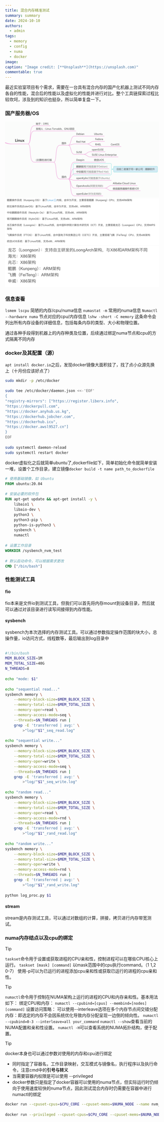 ```yaml
---
title: 混合内存精准测试
summary: summary
date: 2024-10-10
authors:
  - admin
tags:
  - memory
  - config
  - numa
  - docker
image: 
caption: "Image credit: [**Unsplash**](https://unsplash.com)"
commentable: true
---
```

最近实验室项目有个需求，需要在一台具有混合内存的国产化机器上测试不同内存各自的性能，混合后的性能以及虚拟化的性能并进行对比。整个工具链探索过程比较坎坷，涉及到的知识也挺杂，所以简单复盘一下。
### 国产服务器/OS
![](Pasted%20image%2020241010153039.png)
![](Pasted%20image%2020241010153123.png)
![](Pasted%20image%2020241010153156.png)
### 信息查看
`lsmem lscpu`  简陋的内存/cpu/numa信息
`numastat -m` 常用的numa信息
`Numactl --hardware numa`  节点对应的cpu/内存信息
`lshw -short -C memory` 这条命令会列出所有内存设备的详细信息，包括每条内存的类型、大小和物理位置。

通过各种手段得到机器上的内存种类及位置，后续通过绑定numa节点和cpu的方式隔离不同内存
### docker及其配置（源）
`apt install docker.io`之后，发现docker镜像大面积挂了，找了点小众源先换上（十月份应该好点了）
``` sh
sudo mkdir -p /etc/docker

sudo tee /etc/docker/daemon.json <<-'EOF'
{
"registry-mirrors": ["https://register.liberx.info",
"https://dockerpull.com",
"https://docker.anyhub.us.kg",
"https://dockerhub.jobcher.com",
"https://dockerhub.icu",
"https://docker.awsl9527.cn"]
}
EOF

sudo systemctl daemon-reload
sudo systemctl restart docker
```

docker虚拟化之后就简单ubuntu了,dockerfile如下，简单初始化命令就简单安装一堆，设置个工作目录，建立镜像`docker build -t name path_to_dockerfile`
``` dockerfile
# 使用基础镜像，如 Ubuntu
FROM ubuntu:20.04

# 安装必要的软件包
RUN apt-get update && apt-get install -y \
    libaio1 \
    libaio-dev \
    python3 \
    python3-pip \
    python-is-python3 \
    sysbench \
    numactl

# 设置工作目录
WORKDIR /sysbench_nvm_test

# 默认启动命令，可以根据需求更改
CMD ["/bin/bash"]
```
### 性能测试工具
#### fio
fio本来是文件io到测试工具，但我们可以首先将内存mount到设备目录，然后就可以通过对该目录进行读写间接得到内存性能。
#### sysbench
sysbench为本次选择的内存测试工具。可以通过参数指定操作范围的块大小，总操作量，io访问方式，线程数等，最后输出到log目录中
``` sh

#!/bin/bash
MEM_BLOCK_SIZE=1M
MEM_TOTAL_SIZE=40G
N_THREADS=8

echo "mode: $1"

echo "sequential read..."
sysbench memory \
    --memory-block-size=$MEM_BLOCK_SIZE \
    --memory-total-size=$MEM_TOTAL_SIZE \
    --memory-oper=read \
    --memory-access-mode=seq \
    --threads=$N_THREADS run |
    grep -E 'transferred | avg:' \
        >"log/"$1"_seq_read.log"

echo "sequential write..."
sysbench memory \
    --memory-block-size=$MEM_BLOCK_SIZE \
    --memory-total-size=$MEM_TOTAL_SIZE \
    --memory-oper=write \
    --memory-access-mode=seq \
    --threads=$N_THREADS run |
    grep -E 'transferred | avg:' \
        >"log/"$1"_seq_write.log"

echo "random read..."
sysbench memory \
    --memory-block-size=$MEM_BLOCK_SIZE \
    --memory-total-size=$MEM_TOTAL_SIZE \
    --memory-oper=read \
    --memory-access-mode=rnd \
    --threads=$N_THREADS run |
    grep -E 'transferred | avg:' \
        >"log/"$1"_rand_read.log"

echo "random write..."
sysbench memory \
    --memory-block-size=$MEM_BLOCK_SIZE \
    --memory-total-size=$MEM_TOTAL_SIZE \
    --memory-oper=write \
    --memory-access-mode=rnd \
    --threads=$N_THREADS run |
    grep -E 'transferred | avg:' \
        >"log/"$1"_rand_write.log"

python log_proc.py $1
```
#### stream
stream是内存测试工具，可以通过对数组的计算，拼接，拷贝进行内存带宽测试。
### numa内存结点以及cpu的绑定
> [!tip] 
>  
`taskset`命令用于设置或获取进程的CPU亲和性，控制进程可以在哪些CPU核心上运行。
`taskset [mask] [command]` 以mask范围中的cpu执行command。（1   1,2    0-7）
使用-p可以为已运行的进程添加cpu亲和性或获取已运行的进程的cpu亲和性。

> [!tip] 
>  
`numactl`命令用于控制在NUMA架构上运行的进程的CPU和内存亲和性。基本用法如下：
绑定CPU和内存：
`numactl --cpubind=[cpus] --membind=[nodes] [command]`
设置访问策略： 可以使用--interleave选项在多个内存节点间交错分配内存：即选定的内存不会因系统优化导致内存分配呈现一边倒的倾向性。
`numactl --cpubind=0-3 --interleave=all your_command`
`numactl --show`查看当前的NUMA配置和亲和性设置。
`numactl -H`可以查看系统的NUMA拓扑结构，便于配置。

> [!tip] 
> docker本身也可以通过参数对使用的内存和cpu进行绑定 
> 

- 同时指定了容器名，工作目录映射，交互模式与镜像名，执行程序以及执行命令，注意cmd中的**引号与转义**
- 当需要容器内权限是可以使用 --privileged
- docker参数只是指定了docker容器可以使用的numa节点，但实际运行时仍倾向于使用速度较快的numa节点，因此测试混合内存时仍需要在容器中进行numactl的绑定

``` sh
docker run --cpuset-cpus=$CPU_CORE --cpuset-mems=$NUMA_NODE --name nvm_test_container -v $(pwd):/sysbench_nvm_test -it nvm_test_container /bin/bash -c "/sysbench_nvm_test/run.sh \"$TYPE\""

docker run --privileged --cpuset-cpus=$CPU_CORE --cpuset-mems=$NUMA_NODE --name nvm_test_container -v $(pwd):/sysbench_nvm_test -it nvm_test_container /bin/bash -c "numactl --membind=0,1 /sysbench_nvm_test/run.sh \"$TYPE\""
```

